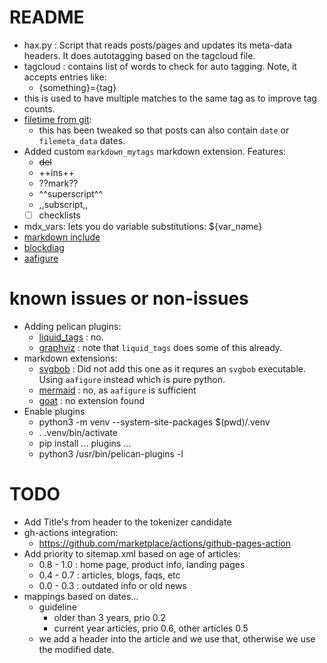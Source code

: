 # README

- hax.py : Script that reads posts/pages and updates its
  meta-data headers.  It does autotagging based on the
  tagcloud file.
- tagcloud : contains list of words to check for auto tagging.
  Note, it accepts entries like:
  - {something}={tag}
- this is used to have multiple matches to the same tag as to
  improve tag counts.
- [filetime from git](https://github.com/getpelican/pelican-plugins/tree/master/filetime_from_git):
  - this has been tweaked so that posts can also contain `date` or
    `filemeta_data` dates.
- Added custom `markdown_mytags` markdown extension.  Features:
  - ~~del~~
  - ++ins++
  - ??mark??
  - ^^superscript^^
  - ,,subscript,,
  - [ ] checklists
- mdx_vars: lets you do variable substitutions: ${var_name}
- [markdown include](https://github.com/neurobin/mdx_include)
- [blockdiag](https://github.com/gisce/markdown-blockdiag)
- [aafigure](https://github.com/mbarkhau/markdown-aafigure)

# known issues or non-issues

- Adding pelican plugins:
  - [liquid_tags](https://github.com/pelican-plugins/liquid-tags) :
    no.
  - [graphviz](https://github.com/pelican-plugins/graphviz) :
    note that `liquid_tags` does some of this already.
- markdown extensions:
  - [svgbob](https://github.com/mbarkhau/markdown-svgbob) :
    Did not add this one as it requres an `svgbob` executable.
    Using `aafigure` instead which is pure python.
  - [mermaid](https://github.com/oruelle/md_mermaid) : no, as `aafigure` is sufficient
  - [goat](https://github.com/blampe/goat) : no extension found
- Enable plugins
  - python3 -m venv --system-site-packages $(pwd)/.venv
  - . .venv/bin/activate
  - pip install ... plugins ...
  - python3 /usr/bin/pelican-plugins -l


# TODO

- Add Title's from header to the tokenizer candidate
- gh-actions integration:
  - https://github.com/marketplace/actions/github-pages-action
- Add priority to sitemap.xml based on age of articles:
  - 0.8 - 1.0 : home page, product info, landing pages
  - 0.4 - 0.7 : articles, blogs, faqs, etc
  - 0.0 - 0.3 : outdated info or old news
- mappings based on dates...
  - guideline
    - older than 3 years, prio 0.2
    - current year articles, prio 0.6, other articles 0.5
  - we add a header into the article and we use that, otherwise
    we use the modified date.



